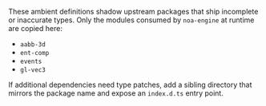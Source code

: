 These ambient definitions shadow upstream packages that ship incomplete or inaccurate types.
Only the modules consumed by `noa-engine` at runtime are copied here:

- `aabb-3d`
- `ent-comp`
- `events`
- `gl-vec3`

If additional dependencies need type patches, add a sibling directory that mirrors the package name
and expose an `index.d.ts` entry point.
